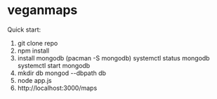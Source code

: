 # veganmaps

Quick start:
1) git clone repo
2) npm install
3) install mongodb (pacman -S mongodb)
systemctl status mongodb
systemctl start mongodb
4) mkdir db
mongod --dbpath db
5) node app.js
6) http://localhost:3000/maps
